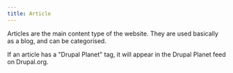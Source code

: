 ```yaml
---
title: Article
---
```


Articles are the main content type of the website. They are used basically as a blog, and can be categorised.

If an article has a "Drupal Planet" tag, it will appear in the Drupal Planet feed on Drupal.org.
